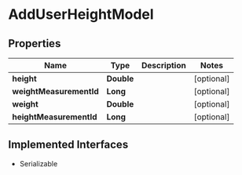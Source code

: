 

# AddUserHeightModel


## Properties

Name | Type | Description | Notes
------------ | ------------- | ------------- | -------------
**height** | **Double** |  |  [optional]
**weightMeasurementId** | **Long** |  |  [optional]
**weight** | **Double** |  |  [optional]
**heightMeasurementId** | **Long** |  |  [optional]


## Implemented Interfaces

* Serializable


